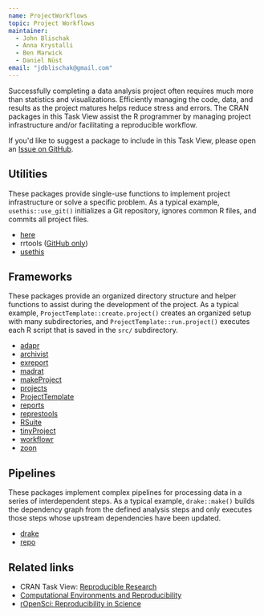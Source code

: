 ```yaml
---
name: ProjectWorkflows
topic: Project Workflows
maintainer:
  - John Blischak
  - Anna Krystalli
  - Ben Marwick
  - Daniel Nüst
email: "jdblischak@gmail.com"
---
```


Successfully completing a data analysis project often requires much more than
statistics and visualizations. Efficiently managing the code, data, and results
as the project matures helps reduce stress and errors. The CRAN packages in this
Task View assist the R programmer by managing project infrastructure and/or
facilitating a reproducible workflow.

If you'd like to suggest a package to include in this Task View, please open an
[Issue on GitHub][issues].

[issues]: https://github.com/jdblischak/ctv-project-workflows/issues

## Utilities

These packages provide single-use functions to implement project infrastructure
or solve a specific problem. As a typical example, `usethis::use_git()`
initializes a Git repository, ignores common R files, and commits all project
files.

* [here][]
* rrtools ([GitHub only][rrtools])
* [usethis][]

[here]: https://cran.r-project.org/package=here
[rrtools]: https://github.com/benmarwick/rrtools
[usethis]: https://cran.r-project.org/package=usethis

## Frameworks

These packages provide an organized directory structure and helper functions to
assist during the development of the project. As a typical example,
`ProjectTemplate::create.project()` creates an organized setup with many
subdirectories, and `ProjectTemplate::run.project()` executes each R script that
is saved in the `src/` subdirectory.

* [adapr][]
* [archivist][]
* [exreport][]
* [madrat][]
* [makeProject][]
* [projects][]
* [ProjectTemplate][]
* [reports][]
* [represtools][]
* [RSuite][]
* [tinyProject][]
* [workflowr][]
* [zoon][]

[adapr]: https://cran.r-project.org/package=adapr
[archivist]: https://cran.r-project.org/package=archivist
[exreport]: https://cran.r-project.org/package=exreport
[madrat]: https://cran.r-project.org/package=madrat
[makeProject]: https://cran.r-project.org/package=makeProject
[projects]: https://cran.r-project.org/package=projects
[ProjectTemplate]: https://cran.r-project.org/package=ProjectTemplate
[reports]: https://cran.r-project.org/package=reports
[represtools]: https://cran.r-project.org/package=represtools
[RSuite]: https://cran.r-project.org/package=RSuite
[tinyProject]: https://cran.r-project.org/package=tinyProject
[workflowr]: https://cran.r-project.org/package=workflowr
[zoon]: https://cran.r-project.org/package=zoon

## Pipelines

These packages implement complex pipelines for processing data in a series of
interdependent steps. As a typical example, `drake::make()` builds the
dependency graph from the defined analysis steps and only executes those steps
whose upstream dependencies have been updated.

* [drake][]
* [repo][]

[drake]: https://cran.r-project.org/package=drake
[repo]: https://cran.r-project.org/package=repo

## Related links

* CRAN Task View: [Reproducible Research][ctv-rr]
* [Computational Environments and Reproducibility][tv-env]
* [rOpenSci: Reproducibility in Science][ropensci-guide]

[ctv-rr]: https://cran.r-project.org/view=ReproducibleResearch
[tv-env]: https://github.com/o2r-project/ctv-computational-environments#readme
[ropensci-guide]: https://ropensci.github.io/reproducibility-guide/
